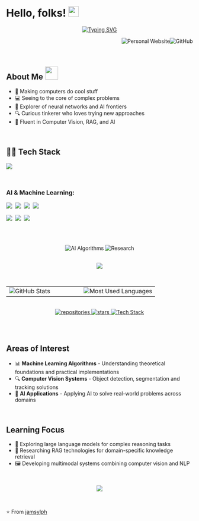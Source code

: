 # Hello, folks! <img src="https://media.giphy.com/media/hvRJCLFzcasrR4ia7z/giphy.gif" width="28">

<div align="center">
  <a href="https://git.io/typing-svg"><img src="https://readme-typing-svg.herokuapp.com?font=Satisfy&size=32&duration=3000&pause=1000&color=00FFFF&center=true&vCenter=true&random=false&width=600&height=70&lines=PROGRESS+DAILY;ACTION+DRIVEN+BY+CURIOSITY" alt="Typing SVG" /></a>
</div>

<p align="right">
  <a href="https://jamsylph.top/" target="_blank" style="text-decoration: none;"><img src="https://img.shields.io/badge/Website-00FFFF?style=for-the-badge&logo=internet-explorer&logoColor=white" alt="Personal Website" /></a><a href="https://github.com/jamsylph" target="_blank" style="text-decoration: none;"><img src="https://img.shields.io/badge/GitHub-100000?style=for-the-badge&logo=github&logoColor=white" alt="GitHub" /></a>
</p>

<br>

## About Me <img src="https://media.giphy.com/media/VgCDAzcKvsR6OM0uWg/giphy.gif" width="35">
- 🔮 Making computers do cool stuff
- 💻 Seeing to the core of complex problems
- 🚀 Explorer of neural networks and AI frontiers
- 🔍 Curious tinkerer who loves trying new approaches
- 🤖 Fluent in Computer Vision, RAG, and AI

<br>

## 👨‍💻 Tech Stack
<p align="left">
  <a href="https://skillicons.dev">
    <img src="https://skillicons.dev/icons?i=python,cpp,pytorch,tensorflow,opencv,mysql,vscode,linux,git,docker,vim,bash" />
  </a>
</p>

<br>

### AI & Machine Learning:
<p>
  <img src="https://img.shields.io/badge/Machine_Learning-4B8BBE?style=for-the-badge&logoColor=black&labelColor=00FFFF" />&nbsp;
  <img src="https://img.shields.io/badge/Computer_Vision-5C3EE8?style=for-the-badge&logoColor=black&labelColor=00FFFF" />&nbsp;
  <img src="https://img.shields.io/badge/Deep_Learning-FF6F00?style=for-the-badge&logoColor=black&labelColor=00FFFF" />&nbsp;
  <img src="https://img.shields.io/badge/NLP-9CF?style=for-the-badge&logoColor=black&labelColor=00FFFF" />
</p>

<p>
  <img src="https://img.shields.io/badge/Object_Detection-CD5C5C?style=for-the-badge&logoColor=black&labelColor=00FFFF" />&nbsp;
  <img src="https://img.shields.io/badge/RAG-8B00FF?style=for-the-badge&logoColor=black&labelColor=00FFFF" />&nbsp;
  <img src="https://img.shields.io/badge/Data_Analysis-25A162?style=for-the-badge&logoColor=black&labelColor=00FFFF" />
</p>

<br><br>

<div align="center">
  <img src="https://img.shields.io/badge/AI_EXPERTISE-ALGORITHMS-00FFFF?style=for-the-badge&logo=python" alt="AI Algorithms" />
  <img src="https://img.shields.io/badge/RESEARCH-ONGOING-00FFFF?style=for-the-badge&logo=tensorflow" alt="Research" />
</div>

<br>

<div align="center">
  
  ![](https://github-readme-streak-stats.herokuapp.com/?user=jamsylph&theme=radical&hide_border=true&stroke=00FFFF&ring=00FFFF&fire=FF00FF&currStreakLabel=00FFFF)
  
</div>

<br>

<div align="center">
  <table>
    <tr>
      <td width="50%">
        <img src="https://github-readme-stats.vercel.app/api?username=jamsylph&show_icons=true&hide_border=true&count_private=true&include_all_commits=true&theme=radical&title_color=00FFFF&icon_color=FF00FF&text_color=FFFFFF&bg_color=0D1117&hide=contribs,issues" alt="GitHub Stats" />
      </td>
      <td width="50%">
        <img src="https://github-readme-stats.vercel.app/api/top-langs/?username=jamsylph&hide_border=true&layout=compact&theme=radical&title_color=00FFFF&icon_color=FF00FF&text_color=FFFFFF&bg_color=0D1117" alt="Most Used Languages" />
      </td>
    </tr>
  </table>
</div>

<br>

<div align="center">
  <a href="https://github.com/jamsylph?tab=repositories" title="Explore repositories">
    <img src="https://img.shields.io/badge/REPOSITORIES-7+-00FFFF?style=for-the-badge&logo=github" alt="repositories" />
  </a>
  <a href="https://github.com/jamsylph?tab=stars">
    <img src="https://img.shields.io/badge/STARS-90+-00FFFF?style=for-the-badge&logo=github" alt="stars" />
  </a>
  <a href="https://github.com/jamsylph">
    <img src="https://img.shields.io/badge/TECH_STACK-DIVERSE-FF00FF?style=for-the-badge&logo=tensorflow" alt="Tech Stack" />
  </a>
</div>

<br><br>

## Areas of Interest
- 📊 **Machine Learning Algorithms** - Understanding theoretical foundations and practical implementations
- 🔍 **Computer Vision Systems** - Object detection, segmentation and tracking solutions
- 🧠 **AI Applications** - Applying AI to solve real-world problems across domains

<br>

## Learning Focus
- 🧠 Exploring large language models for complex reasoning tasks
- 🔄 Researching RAG technologies for domain-specific knowledge retrieval
- 🖼️ Developing multimodal systems combining computer vision and NLP

<br>

<p align="center"> 
  <img src="https://komarev.com/ghpvc/?username=jamsylph&color=00FFFF" />
</p>

<br>

⭐️ From [jamsylph](https://github.com/jamsylph)
